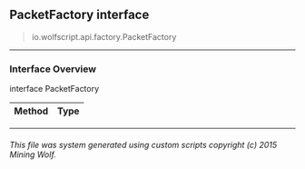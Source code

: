 ## PacketFactory __interface__

>io.wolfscript.api.factory.PacketFactory

---

### Interface Overview

interface PacketFactory

Method | Type   
--- | :--- 



---



###### This file was system generated using custom scripts copyright (c) 2015 Mining Wolf.
	

